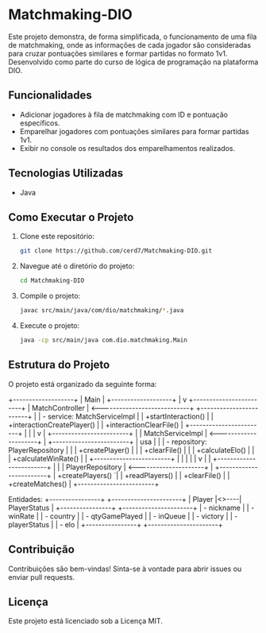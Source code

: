 
# Matchmaking-DIO

Este projeto demonstra, de forma simplificada, o funcionamento de uma fila de matchmaking, onde as informações de cada jogador são consideradas para cruzar pontuações similares e formar partidas no formato 1v1. Desenvolvido como parte do curso de lógica de programação na plataforma DIO.

## Funcionalidades

- Adicionar jogadores à fila de matchmaking com ID e pontuação específicos.
- Emparelhar jogadores com pontuações similares para formar partidas 1v1.
- Exibir no console os resultados dos emparelhamentos realizados.

## Tecnologias Utilizadas

- Java

## Como Executar o Projeto

1. Clone este repositório:

   ```bash
   git clone https://github.com/cerd7/Matchmaking-DIO.git
   ```

2. Navegue até o diretório do projeto:

   ```bash
   cd Matchmaking-DIO
   ```

3. Compile o projeto:

   ```bash
   javac src/main/java/com/dio/matchmaking/*.java
   ```

4. Execute o projeto:

   ```bash
   java -cp src/main/java com.dio.matchmaking.Main
   ```

## Estrutura do Projeto

O projeto está organizado da seguinte forma:

+-------------------+
|        Main       |
+-------------------+
          |
          v
+------------------------+
|   MatchController      | <----------------------------+
+------------------------+                              |
| - service: MatchServiceImpl                           |
| +startInteraction()                                   |
| +interactionCreatePlayer()                            |
| +interactionClearFile()                               |
+------------------------+                              |
          |                                             |
          v                                             |
+------------------------+                              |
|   MatchServiceImpl      |  <---------------------+    |
+------------------------+  |  usa                 |    |
| - repository: PlayerRepository                   |    |
| +createPlayer()                                  |    |
| +clearFile()                                     |    |
| +calculateElo()                                  |    |
| +calculateWinRate()                              |    |
+------------------------+                         |    |
          |                                        |    |
          v                                        |    |
+------------------------+                         |    |
|   PlayerRepository     |   <---------------------+    |
+------------------------+
| +createPlayers()       `|
| +readPlayers()         |
| +clearFile()           |
| +createMatches()       |
+------------------------+

Entidades:
+----------------+      +----------------------+
|    Player      |<>----|    PlayerStatus      |
+----------------+      +----------------------+
| - nickname     |      | - winRate            |
| - country      |      | - qtyGamePlayed      |
| - inQueue      |      | - victory            |
| - playerStatus |      | - elo                |
+----------------+      +----------------------+

## Contribuição

Contribuições são bem-vindas! Sinta-se à vontade para abrir issues ou enviar pull requests.

## Licença

Este projeto está licenciado sob a Licença MIT.
